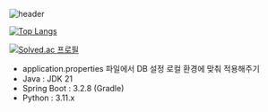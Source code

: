 ![header](https://capsule-render.vercel.app/api?type=venom&color=auto&height=300&section=header&text=FitConnect&fontSize=90)


[![Top Langs](https://github-readme-stats.vercel.app/api/top-langs/?username=jeork)](https://github.com/anuraghazra/github-readme-stats)





[![Solved.ac
프로필](http://mazassumnida.wtf/api/v2/generate_badge?boj=asdasd031)](https://solved.ac/asdasd031)

- application.properties 파일에서 DB 설정 로컬 환경에 맞춰 적용해주기
- Java : JDK 21
- Spring Boot : 3.2.8 (Gradle)
- Python : 3.11.x
